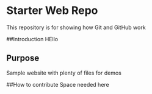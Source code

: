 # Starter Web Repo

This repository is for showing how Git and GitHub work

##Introduction
HEllo

## Purpose

Sample website with plenty of files for demos

##How to contribute
Space needed here
